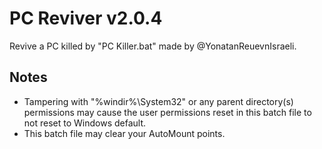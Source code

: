 # PC Reviver v2.0.4
Revive a PC killed by "PC Killer.bat" made by @YonatanReuevnIsraeli.

## Notes
- Tampering with "%windir%\System32" or any parent directory(s) permissions may cause the user permissions reset in this batch file to not reset to Windows default.
- This batch file may clear your AutoMount points.
